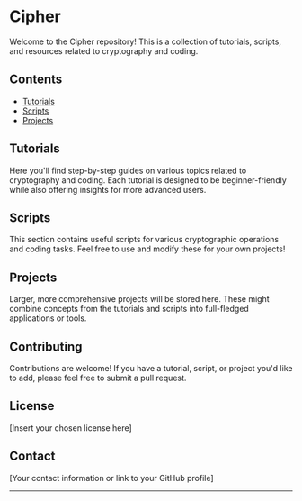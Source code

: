 # Cipher

Welcome to the Cipher repository! This is a collection of tutorials, scripts, and resources related to cryptography and coding.

## Contents

- [Tutorials](#tutorials)
- [Scripts](#scripts)
- [Projects](#projects)

## Tutorials

Here you'll find step-by-step guides on various topics related to cryptography and coding. Each tutorial is designed to be beginner-friendly while also offering insights for more advanced users.

## Scripts

This section contains useful scripts for various cryptographic operations and coding tasks. Feel free to use and modify these for your own projects!

## Projects

Larger, more comprehensive projects will be stored here. These might combine concepts from the tutorials and scripts into full-fledged applications or tools.

## Contributing

Contributions are welcome! If you have a tutorial, script, or project you'd like to add, please feel free to submit a pull request.

## License

[Insert your chosen license here]

## Contact

[Your contact information or link to your GitHub profile]

---

